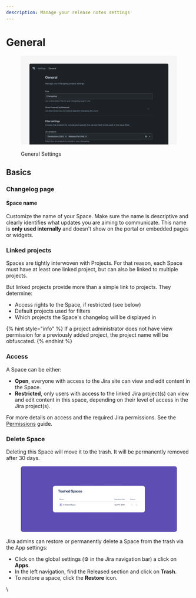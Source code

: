 ```yaml
---
description: Manage your release notes settings
---
```


# General

<figure><img src="../../.gitbook/assets/Settings General - Header.png" alt=""><figcaption><p>General Settings</p></figcaption></figure>

## Basics

### Changelog page

#### Space name

Customize the name of your Space. Make sure the name is descriptive and clearly identifies what updates you are aiming to communicate. This name is **only used internally** and doesn't show on the portal or embedded pages or widgets.&#x20;

### Linked projects

Spaces are tightly interwoven with Projects. For that reason, each Space must have at least one linked project, but can also be linked to multiple projects.&#x20;

But linked projects provide more than a simple link to projects. They determine:&#x20;

* Access rights to the Space, if restricted (see below)
* Default projects used for filters&#x20;
* Which projects the Space's changelog will be displayed in

{% hint style="info" %}
If a project administrator does not have view permission for a previously added project, the project name will be obfuscated.
{% endhint %}

### Access&#x20;

A Space can be either:

* **Open**, everyone with access to the Jira site can view and edit content in the Space.&#x20;
* **Restricted**, only users with access to the linked Jira project(s) can view and edit content in this space, depending on their level of access in the Jira project(s).&#x20;

For more details on access and the required Jira permissions. See the [Permissions](permissions.md) guide.

### Delete Space

Deleting this Space will move it to the trash. It will be permanently removed after 30 days.&#x20;

<figure><img src="../../.gitbook/assets/Trash - Header.png" alt=""><figcaption></figcaption></figure>

Jira admins can restore or permanently delete a Space from the trash via the App settings:&#x20;

* Click on the global settings (⚙ in the Jira navigation bar) a click on **Apps**.
* In the left navigation, find the Released section and click on **Trash**.
* To restore a space, click the **Restore** icon.

\
